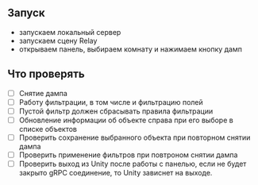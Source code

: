 ## Запуск

- запускаем локальный сервер
- запускаем сцену Relay
- открываем панель, выбираем комнату и нажимаем кнопку дамп

## Что проверять

- [ ] Снятие дампа
- [ ] Работу фильтрации, в том числе и фильтрацию полей
- [ ] Пустой фильтр должен сбрасывать правила фильтрации
- [ ] Обновление информации об объекте справа при его выборе в списке объектов
- [ ] Проверить сохранение выбранного объекта при повторном снятии дампа
- [ ] Проверить применение фильтров при повтроном снятии дампа
- [ ] Проверить выход из Unity после работы с панелью, если не будет закрыто gRPC соединение, то Unity зависнет на выходе.
